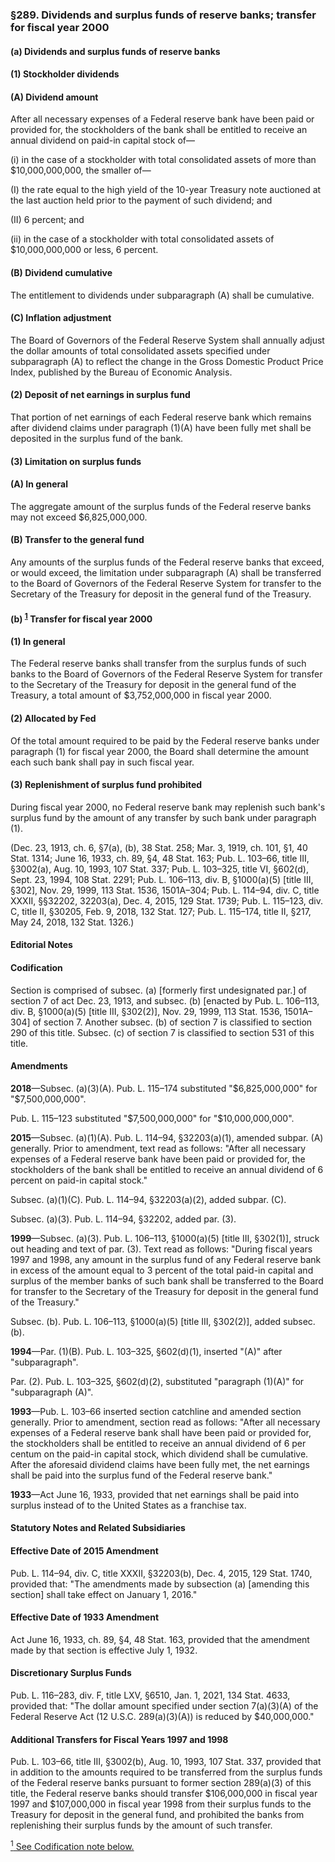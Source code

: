### §289. Dividends and surplus funds of reserve banks; transfer for fiscal year 2000 ###

#### (a) Dividends and surplus funds of reserve banks ####

#### (1) Stockholder dividends ####

#### (A) Dividend amount ####

After all necessary expenses of a Federal reserve bank have been paid or provided for, the stockholders of the bank shall be entitled to receive an annual dividend on paid-in capital stock of—

(i) in the case of a stockholder with total consolidated assets of more than $10,000,000,000, the smaller of—

(I) the rate equal to the high yield of the 10-year Treasury note auctioned at the last auction held prior to the payment of such dividend; and

(II) 6 percent; and

(ii) in the case of a stockholder with total consolidated assets of $10,000,000,000 or less, 6 percent.

#### (B) Dividend cumulative ####

The entitlement to dividends under subparagraph (A) shall be cumulative.

#### (C) Inflation adjustment ####

The Board of Governors of the Federal Reserve System shall annually adjust the dollar amounts of total consolidated assets specified under subparagraph (A) to reflect the change in the Gross Domestic Product Price Index, published by the Bureau of Economic Analysis.

#### (2) Deposit of net earnings in surplus fund ####

That portion of net earnings of each Federal reserve bank which remains after dividend claims under paragraph (1)(A) have been fully met shall be deposited in the surplus fund of the bank.

#### (3) Limitation on surplus funds ####

#### (A) In general ####

The aggregate amount of the surplus funds of the Federal reserve banks may not exceed $6,825,000,000.

#### (B) Transfer to the general fund ####

Any amounts of the surplus funds of the Federal reserve banks that exceed, or would exceed, the limitation under subparagraph (A) shall be transferred to the Board of Governors of the Federal Reserve System for transfer to the Secretary of the Treasury for deposit in the general fund of the Treasury.

#### (b) <sup><a href="#289_1_target" name="289_1">1</a></sup> Transfer for fiscal year 2000 ####

#### (1) In general ####

The Federal reserve banks shall transfer from the surplus funds of such banks to the Board of Governors of the Federal Reserve System for transfer to the Secretary of the Treasury for deposit in the general fund of the Treasury, a total amount of $3,752,000,000 in fiscal year 2000.

#### (2) Allocated by Fed ####

Of the total amount required to be paid by the Federal reserve banks under paragraph (1) for fiscal year 2000, the Board shall determine the amount each such bank shall pay in such fiscal year.

#### (3) Replenishment of surplus fund prohibited ####

During fiscal year 2000, no Federal reserve bank may replenish such bank's surplus fund by the amount of any transfer by such bank under paragraph (1).

(Dec. 23, 1913, ch. 6, §7(a), (b), 38 Stat. 258; Mar. 3, 1919, ch. 101, §1, 40 Stat. 1314; June 16, 1933, ch. 89, §4, 48 Stat. 163; Pub. L. 103–66, title III, §3002(a), Aug. 10, 1993, 107 Stat. 337; Pub. L. 103–325, title VI, §602(d), Sept. 23, 1994, 108 Stat. 2291; Pub. L. 106–113, div. B, §1000(a)(5) [title III, §302], Nov. 29, 1999, 113 Stat. 1536, 1501A–304; Pub. L. 114–94, div. C, title XXXII, §§32202, 32203(a), Dec. 4, 2015, 129 Stat. 1739; Pub. L. 115–123, div. C, title II, §30205, Feb. 9, 2018, 132 Stat. 127; Pub. L. 115–174, title II, §217, May 24, 2018, 132 Stat. 1326.)

#### **Editorial Notes** ####

#### Codification ####

Section is comprised of subsec. (a) [formerly first undesignated par.] of section 7 of act Dec. 23, 1913, and subsec. (b) [enacted by Pub. L. 106–113, div. B, §1000(a)(5) [title III, §302(2)], Nov. 29, 1999, 113 Stat. 1536, 1501A–304] of section 7. Another subsec. (b) of section 7 is classified to section 290 of this title. Subsec. (c) of section 7 is classified to section 531 of this title.

#### Amendments ####

**2018**—Subsec. (a)(3)(A). Pub. L. 115–174 substituted "$6,825,000,000" for "$7,500,000,000".

Pub. L. 115–123 substituted "$7,500,000,000" for "$10,000,000,000".

**2015**—Subsec. (a)(1)(A). Pub. L. 114–94, §32203(a)(1), amended subpar. (A) generally. Prior to amendment, text read as follows: "After all necessary expenses of a Federal reserve bank have been paid or provided for, the stockholders of the bank shall be entitled to receive an annual dividend of 6 percent on paid-in capital stock."

Subsec. (a)(1)(C). Pub. L. 114–94, §32203(a)(2), added subpar. (C).

Subsec. (a)(3). Pub. L. 114–94, §32202, added par. (3).

**1999**—Subsec. (a)(3). Pub. L. 106–113, §1000(a)(5) [title III, §302(1)], struck out heading and text of par. (3). Text read as follows: "During fiscal years 1997 and 1998, any amount in the surplus fund of any Federal reserve bank in excess of the amount equal to 3 percent of the total paid-in capital and surplus of the member banks of such bank shall be transferred to the Board for transfer to the Secretary of the Treasury for deposit in the general fund of the Treasury."

Subsec. (b). Pub. L. 106–113, §1000(a)(5) [title III, §302(2)], added subsec. (b).

**1994**—Par. (1)(B). Pub. L. 103–325, §602(d)(1), inserted "(A)" after "subparagraph".

Par. (2). Pub. L. 103–325, §602(d)(2), substituted "paragraph (1)(A)" for "subparagraph (A)".

**1993**—Pub. L. 103–66 inserted section catchline and amended section generally. Prior to amendment, section read as follows: "After all necessary expenses of a Federal reserve bank shall have been paid or provided for, the stockholders shall be entitled to receive an annual dividend of 6 per centum on the paid-in capital stock, which dividend shall be cumulative. After the aforesaid dividend claims have been fully met, the net earnings shall be paid into the surplus fund of the Federal reserve bank."

**1933**—Act June 16, 1933, provided that net earnings shall be paid into surplus instead of to the United States as a franchise tax.

#### **Statutory Notes and Related Subsidiaries** ####

#### Effective Date of 2015 Amendment ####

Pub. L. 114–94, div. C, title XXXII, §32203(b), Dec. 4, 2015, 129 Stat. 1740, provided that: "The amendments made by subsection (a) [amending this section] shall take effect on January 1, 2016."

#### Effective Date of 1933 Amendment ####

Act June 16, 1933, ch. 89, §4, 48 Stat. 163, provided that the amendment made by that section is effective July 1, 1932.

#### Discretionary Surplus Funds ####

Pub. L. 116–283, div. F, title LXV, §6510, Jan. 1, 2021, 134 Stat. 4633, provided that: "The dollar amount specified under section 7(a)(3)(A) of the Federal Reserve Act (12 U.S.C. 289(a)(3)(A)) is reduced by $40,000,000."

#### Additional Transfers for Fiscal Years 1997 and 1998 ####

Pub. L. 103–66, title III, §3002(b), Aug. 10, 1993, 107 Stat. 337, provided that in addition to the amounts required to be transferred from the surplus funds of the Federal reserve banks pursuant to former section 289(a)(3) of this title, the Federal reserve banks should transfer $106,000,000 in fiscal year 1997 and $107,000,000 in fiscal year 1998 from their surplus funds to the Treasury for deposit in the general fund, and prohibited the banks from replenishing their surplus funds by the amount of such transfer.

[<sup>1</sup> See Codification note below.](#289_1)